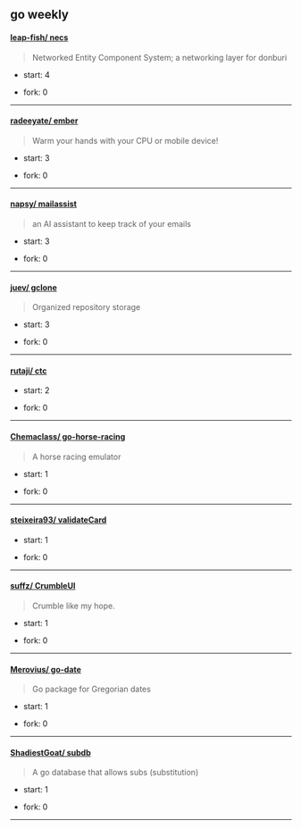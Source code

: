 ## go weekly

#### [leap-fish/ necs](https://github.com/leap-fish/necs)
>  Networked Entity Component System; a networking layer for donburi
+ start: 4
+ fork: 0
---
#### [radeeyate/ ember](https://github.com/radeeyate/ember)
>  Warm your hands with your CPU or mobile device!
+ start: 3
+ fork: 0
---
#### [napsy/ mailassist](https://github.com/napsy/mailassist)
>  an AI assistant to keep track of your emails
+ start: 3
+ fork: 0
---
#### [juev/ gclone](https://github.com/juev/gclone)
>  Organized repository storage
+ start: 3
+ fork: 0
---
#### [rutaji/ ctc](https://github.com/rutaji/ctc)
>  
+ start: 2
+ fork: 0
---
#### [Chemaclass/ go-horse-racing](https://github.com/Chemaclass/go-horse-racing)
>  A horse racing emulator
+ start: 1
+ fork: 0
---
#### [steixeira93/ validateCard](https://github.com/steixeira93/validateCard)
>  
+ start: 1
+ fork: 0
---
#### [suffz/ CrumbleUI](https://github.com/suffz/CrumbleUI)
>  Crumble like my hope.
+ start: 1
+ fork: 0
---
#### [Merovius/ go-date](https://github.com/Merovius/go-date)
>  Go package for Gregorian dates
+ start: 1
+ fork: 0
---
#### [ShadiestGoat/ subdb](https://github.com/ShadiestGoat/subdb)
>  A go database that allows subs (substitution)
+ start: 1
+ fork: 0
---